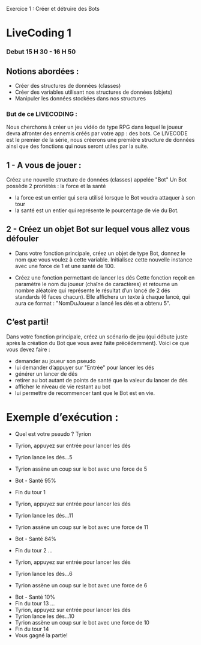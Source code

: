 Exercice 1 : Créer et détruire des Bots
# LiveCoding 1
### Debut 15 H 30 - 16 H 50

## Notions abordées :
*  Créer des structures de données (classes)
*  Créer des variables utilisant nos structures de données (objets)
*  Manipuler les données stockées dans nos structures

### But de ce LIVECODING :  
Nous cherchons à créer un jeu vidéo de type RPG dans lequel le joueur devra afronter des ennemis
créés par votre app : des bots.
Ce LIVECODE est le premier de la série, nous créerons une première structure de données ainsi que des
fonctions qui nous seront utiles par la suite.

## 1 - A vous de jouer :
Créez une nouvelle structure de données (classes) appelée "Bot"
Un Bot possède 2 proriétés : la force et la santé

* la force est un entier qui sera utilisé lorsque le Bot voudra attaquer à son tour
* la santé est un entier qui représente le pourcentage de vie du Bot.

## 2 - Créez un objet Bot sur lequel vous allez vous défouler

- Dans votre fonction principale, créez un objet de type Bot, donnez le nom que vous voulez à cette
variable. Initialisez cette nouvelle instance avec une force de 1 et une santé de 100.

- Créez une fonction permettant de lancer les dés
Cette fonction reçoit en paramètre le nom du joueur (chaîne de caractères) et retourne un nombre
aléatoire qui représente le résultat d’un lancé de 2 dés standards (6 faces chacun).
Elle affichera un texte à chaque lancé, qui aura ce format : "NomDuJoueur a lancé les dés et a
obtenu 5".
## C’est parti!

Dans votre fonction principale, créez un scénario de jeu (qui débute juste après la création du Bot
que vous avez faite précédemment).
Voici ce que vous devez faire :
* demander au joueur son pseudo
* lui demander d’appuyer sur "Entrée" pour lancer les dés
* générer un lancer de dés
* retirer au bot autant de points de santé que la valeur du lancer de dés
* afficher le niveau de vie restant au bot
* lui permettre de recommencer tant que le Bot est en vie.


# Exemple d’exécution :

- Quel est votre pseudo ? Tyrion
- Tyrion, appuyez sur entrée pour lancer les dés
- Tyrion lance les dés...5
- Tyrion assène un coup sur le bot avec une force de 5
- Bot - Santé 95%
- Fin du tour 1

- Tyrion, appuyez sur entrée pour lancer les dés
- Tyrion lance les dés...11
- Tyrion assène un coup sur le bot avec une force de 11
- Bot - Santé 84%
- Fin du tour 2
...
- Tyrion, appuyez sur entrée pour lancer les dés
- Tyrion lance les dés...6
+ Tyrion assène un coup sur le bot avec une force de 6
- Bot - Santé 10%
- Fin du tour 13
...
- Tyrion, appuyez sur entrée pour lancer les dés
- Tyrion lance les dés...10
- Tyrion assène un coup sur le bot avec une force de 10
- Fin du tour 14
- Vous gagné la partie!
